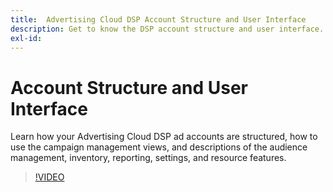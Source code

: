 ```yaml
---
title:  Advertising Cloud DSP Account Structure and User Interface
description: Get to know the DSP account structure and user interface.
exl-id: 
---
```

# Account Structure and User Interface

Learn how your Advertising Cloud DSP ad accounts are structured, how to use the campaign management views, and descriptions of the audience management, inventory, reporting, settings, and resource features.

>[!VIDEO](https://video.tv.adobe.com/v/339206)
